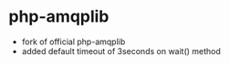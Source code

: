 # php-amqplib #

- fork of official php-amqplib
- added default timeout of 3seconds on wait() method
